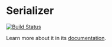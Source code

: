 # Serializer
[![Build Status](https://travis-ci.org/jms-serializer/serializer.svg?branch=master)](https://travis-ci.org/jms-serializer/serializer)

Learn more about it in its [documentation](http://jmsyst.com/libs/serializer).

